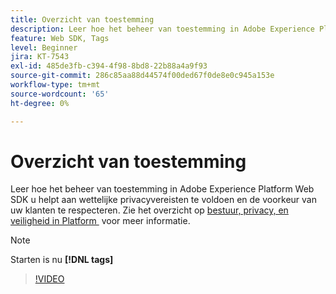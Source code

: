 ```yaml
---
title: Overzicht van toestemming
description: Leer hoe het beheer van toestemming in Adobe Experience Platform Web SDK u helpt aan wettelijke privacyvereisten te voldoen en de voorkeur van uw klanten te respecteren.
feature: Web SDK, Tags
level: Beginner
jira: KT-7543
exl-id: 485de3fb-c394-4f98-8bd8-22b88a4a9f93
source-git-commit: 286c85aa88d44574f00ded67f0de8e0c945a153e
workflow-type: tm+mt
source-wordcount: '65'
ht-degree: 0%

---
```


# Overzicht van toestemming

Leer hoe het beheer van toestemming in Adobe Experience Platform Web SDK u helpt aan wettelijke privacyvereisten te voldoen en de voorkeur van uw klanten te respecteren. Zie het overzicht op [&#x200B; bestuur, privacy, en veiligheid in Platform &#x200B;](https://experienceleague.adobe.com/docs/experience-platform/landing/governance-privacy-security/overview.html?lang=nl-NL#consent) voor meer informatie.

>[!NOTE]
>
> Starten is nu **[!DNL tags]**

>[!VIDEO](https://video.tv.adobe.com/v/3437794/?learn=on&enablevpops&captions=dut)

